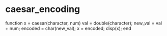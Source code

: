 # caesar_encoding

function x = caesar(character, num)
  val = double(character);
  new_val = val + num;
  encoded = char(new_val);
  x = encoded;
  disp(x);
end
